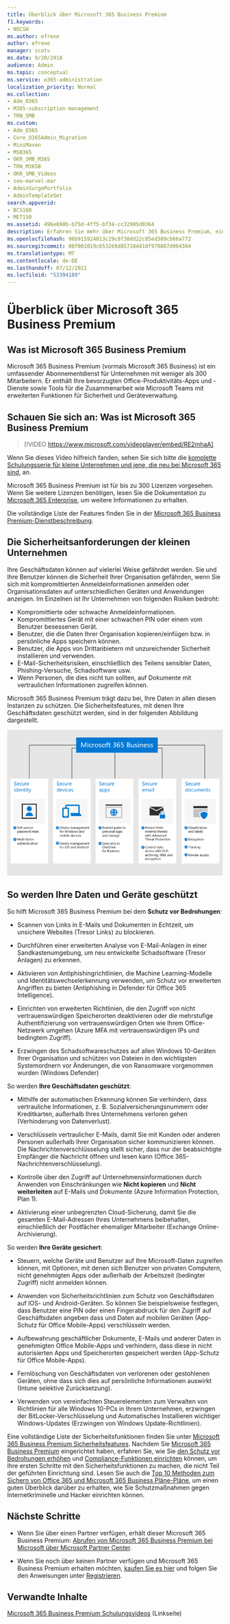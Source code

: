 ```yaml
---
title: Überblick über Microsoft 365 Business Premium
f1.keywords:
- NOCSH
ms.author: efrene
author: efrene
manager: scotv
ms.date: 9/20/2018
audience: Admin
ms.topic: conceptual
ms.service: o365-administration
localization_priority: Normal
ms.collection:
- Adm_O365
- M365-subscription-management
- TRN_SMB
ms.custom:
- Adm_O365
- Core_O365Admin_Migration
- MiniMaven
- MSB365
- OKR_SMB_M365
- TRN_M365B
- OKR_SMB_Videos
- seo-marvel-mar
- AdminSurgePortfolio
- AdminTemplateSet
search.appverid:
- BCS160
- MET150
ms.assetid: 496e690b-b75d-4ff5-bf34-cc32905d0364
description: Erfahren Sie mehr über Microsoft 365 Business Premium, einen Abonnementdienst, der Office Apps und erweiterten Schutz vor Cyberbedrohungen umfasst.
ms.openlocfilehash: 96b915924013c29c8f30dd22c85ed389cb66a772
ms.sourcegitcommit: 00f001019c653269d85718d410f970887d904304
ms.translationtype: MT
ms.contentlocale: de-DE
ms.lasthandoff: 07/12/2021
ms.locfileid: "53394189"
---
```

# <a name="overview-of-microsoft-365-business-premium"></a>Überblick über Microsoft 365 Business Premium

## <a name="what-is-microsoft-365-business-premium"></a>Was ist Microsoft 365 Business Premium

Microsoft 365 Business Premium (vormals Microsoft 365 Business) ist ein umfassender Abonnementdienst für Unternehmen mit weniger als 300 Mitarbeitern. Er enthält Ihre bevorzugten Office-Produktivitäts-Apps und -Dienste sowie Tools für die Zusammenarbeit wie Microsoft Teams mit erweiterten Funktionen für Sicherheit und Geräteverwaltung.

## <a name="watch-what-is-microsoft-365-business-premium"></a>Schauen Sie sich an: Was ist Microsoft 365 Business Premium

> [!VIDEO https://www.microsoft.com/videoplayer/embed/RE2mhaA]

Wenn Sie dieses Video hilfreich fanden, sehen Sie sich bitte die [komplette Schulungsserie für kleine Unternehmen und jene, die neu bei Microsoft 365 sind](../business-video/index.yml), an.

Microsoft 365 Business Premium ist für bis zu 300 Lizenzen vorgesehen. Wenn Sie weitere Lizenzen benötigen, lesen Sie die Dokumentation zu [Microsoft 365 Enterprise](../enterprise/index.yml), um weitere Informationen zu erhalten.

Die vollständige Liste der Features finden Sie in der [Microsoft 365 Business Premium-Dienstbeschreibung](/office365/servicedescriptions/microsoft-365-service-descriptions/microsoft-365-business-service-description).

## <a name="small-business-security-needs"></a>Die Sicherheitsanforderungen der kleinen Unternehmen

Ihre Geschäftsdaten können auf vielerlei Weise gefährdet werden. Sie und Ihre Benutzer können die Sicherheit Ihrer Organisation gefährden, wenn Sie sich mit kompromittierten Anmeldeinformationen anmelden oder Organisationsdaten auf unterschiedlichen Geräten und Anwendungen anzeigen. Im Einzelnen ist Ihr Unternehmen von folgenden Risiken bedroht:

- Kompromittierte oder schwache Anmeldeinformationen.
- Kompromittiertes Gerät mit einer schwachen PIN oder einem vom Benutzer besessenen Gerät.
- Benutzer, die die Daten Ihrer Organisation kopieren/einfügen bzw. in persönliche Apps speichern können.
- Benutzer, die Apps von Drittanbietern mit unzureichender Sicherheit installieren und verwenden.
- E-Mail-Sicherheitsrisiken, einschließlich des Teilens sensibler Daten, Phishing-Versuche, Schadsoftware usw.
- Wenn Personen, die dies nicht tun sollten, auf Dokumente mit vertraulichen Informationen zugreifen können.

Microsoft 365 Business Premium trägt dazu bei, Ihre Daten in allen diesen Instanzen zu schützen. Die Sicherheitsfeatures, mit denen Ihre Geschäftsdaten geschützt werden, sind in der folgenden Abbildung dargestellt.

![Eine Abbildung, die den von M365B angebotenen Schutz darstellt.](../media/m365businessvalueadd.png)

## <a name="how-your-data-and-devices-are-protected"></a>So werden Ihre Daten und Geräte geschützt

So hilft Microsoft 365 Business Premium bei dem **Schutz vor Bedrohungen**:

- Scannen von Links in E-Mails und Dokumenten in Echtzeit, um unsichere Websites (Tresor Links) zu blockieren.

- Durchführen einer erweiterten Analyse von E-Mail-Anlagen in einer Sandkastenumgebung, um neu entwickelte Schadsoftware (Tresor Anlagen) zu erkennen.

- Aktivieren von Antiphishingrichtlinien, die Machine Learning-Modelle und Identitätswechselerkennung verwenden, um Schutz vor erweiterten Angriffen zu bieten (Antiphishing in Defender für Office 365 Intelligence).

- Einrichten von erweiterten Richtlinien, die den Zugriff von nicht vertrauenswürdigen Speicherorten deaktivieren oder die mehrstufige Authentifizierung von vertrauenswürdigen Orten wie Ihrem Office-Netzwerk umgehen (Azure MFA mit vertrauenswürdigen IPs und bedingtem Zugriff).

- Erzwingen des Schadsoftwareschutzes auf allen Windows 10-Geräten Ihrer Organisation und schützen von Dateien in den wichtigsten Systemordnern vor Änderungen, die von Ransomware vorgenommen wurden (Windows Defender)

So werden **Ihre Geschäftsdaten geschützt**:

- Mithilfe der automatischen Erkennung können Sie verhindern, dass vertrauliche Informationen, z. B. Sozialversicherungsnummern oder Kreditkarten, außerhalb Ihres Unternehmens verloren gehen (Verhinderung von Datenverlust).

- Verschlüsseln vertraulicher E-Mails, damit Sie mit Kunden oder anderen Personen außerhalb Ihrer Organisation sicher kommunizieren können. Die Nachrichtenverschlüsselung stellt sicher, dass nur der beabsichtigte Empfänger die Nachricht öffnen und lesen kann (Office 365-Nachrichtenverschlüsselung).

- Kontrolle über den Zugriff auf Unternehmensinformationen durch Anwenden von Einschränkungen wie **Nicht kopieren** und **Nicht weiterleiten** auf E-Mails und Dokumente (Azure Information Protection, Plan 1).

- Aktivierung einer unbegrenzten Cloud-Sicherung, damit Sie die gesamten E-Mail-Adressen Ihres Unternehmens beibehalten, einschließlich der Postfächer ehemaliger Mitarbeiter (Exchange Online-Archivierung).

So werden **Ihre Geräte gesichert**:

- Steuern, welche Geräte und Benutzer auf Ihre Microsoft-Daten zugreifen können, mit Optionen, mit denen sich Benutzer von privaten Computern, nicht genehmigten Apps oder außerhalb der Arbeitszeit (bedingter Zugriff) nicht anmelden können.

- Anwenden von Sicherheitsrichtlinien zum Schutz von Geschäftsdaten auf IOS- und Android-Geräten. So können Sie beispielsweise festlegen, dass Benutzer eine PIN oder einen Fingerabdruck für den Zugriff auf Geschäftsdaten angeben dass und Daten auf mobilen Geräten (App-Schutz für Office Mobile-Apps) verschlüsseln werden.

- Aufbewahrung geschäftlicher Dokumente, E-Mails und anderer Daten in genehmigten Office Mobile-Apps und verhindern, dass diese in nicht autorisierten Apps und Speicherorten gespeichert werden (App-Schutz für Office Mobile-Apps).

- Fernlöschung von Geschäftsdaten von verlorenen oder gestohlenen Geräten, ohne dass sich dies auf persönliche Informationen auswirkt (Intune selektive Zurücksetzung).

- Verwenden von vereinfachten Steuerelementen zum Verwalten von Richtlinien für alle Windows 10-PCs in Ihrem Unternehmen, erzwingen der BitLocker-Verschlüsselung und Automatisches Installieren wichtiger Windows-Updates (Erzwingen von Windows Update-Richtlinien).

Eine vollständige Liste der Sicherheitsfunktionen finden Sie unter [Microsoft 365 Business Premium Sicherheitsfeatures](security-features.md). Nachdem Sie [Microsoft 365 Business Premium](set-up.md) eingerichtet haben, erfahren Sie, wie Sie [den Schutz vor Bedrohungen erhöhen](increase-threat-protection.md) und [Compliance-Funktionen einrichten](set-up-compliance.md) können, um Ihre ersten Schritte mit den Sicherheitsfunktionen zu machen, die nicht Teil der geführten Einrichtung sind. Lesen Sie auch die [Top 10 Methoden zum Sichern von Office 365 und Microsoft 365 Business Pläne-Pläne](/office365/admin/security-and-compliance/secure-your-business-data), um einen guten Überblick darüber zu erhalten, wie Sie Schutzmaßnahmen gegen Internetkriminelle und Hacker einrichten können.

## <a name="next-steps"></a>Nächste Schritte

- Wenn Sie über einen Partner verfügen, erhält dieser Microsoft 365 Business Premium: [Abrufen von Microsoft 365 Business Premium bei Microsoft über Microsoft Partner Center](get-microsoft-365-business.md).

- Wenn Sie noch über keinen Partner verfügen und Microsoft 365 Business Premium erhalten möchten, [kaufen Sie es hier](https://www.microsoft.com/microsoft-365/business) und folgen Sie den Anweisungen unter [Registrieren](sign-up.md).

## <a name="related-content"></a>Verwandte Inhalte

[Microsoft 365 Business Premium Schulungsvideos](../business-video/index.yml) (Linkseite)
